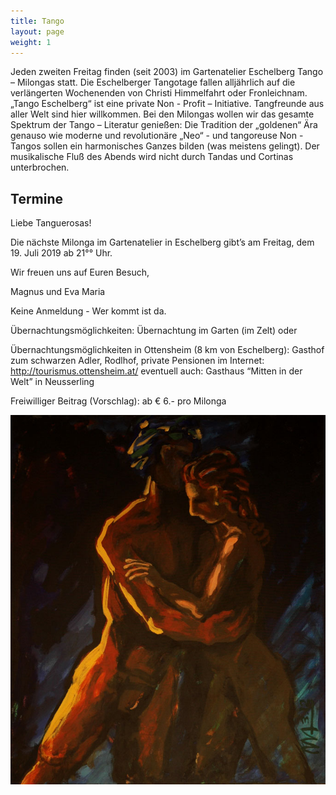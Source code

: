```yaml
---
title: Tango
layout: page
weight: 1
---
```


Jeden zweiten Freitag finden (seit 2003) im Gartenatelier Eschelberg Tango – Milongas statt. Die Eschelberger Tangotage fallen alljährlich auf die verlängerten Wochenenden von Christi Himmelfahrt oder Fronleichnam.  
„Tango Eschelberg“ ist eine private Non - Profit – Initiative. Tangfreunde aus aller Welt sind hier willkommen.
Bei den Milongas wollen wir das gesamte Spektrum der Tango – Literatur genießen: Die Tradition der „goldenen“ Ära genauso wie moderne und revolutionäre „Neo“ - und tangoreuse Non -Tangos sollen ein harmonisches Ganzes bilden (was meistens gelingt).
Der musikalische Fluß des Abends wird nicht durch Tandas und Cortinas unterbrochen.

## Termine

Liebe Tanguerosas!

Die nächste Milonga im Gartenatelier in Eschelberg gibt’s am Freitag, dem 19. Juli 2019 ab 21°° Uhr.

Wir freuen uns auf Euren Besuch,

Magnus und Eva Maria



Keine Anmeldung - Wer kommt ist da.

Übernachtungsmöglichkeiten:
Übernachtung im Garten (im Zelt) oder

Übernachtungsmöglichkeiten in 
Ottensheim (8 km von Eschelberg): Gasthof zum schwarzen Adler, Rodlhof, private Pensionen im Internet: http://tourismus.ottensheim.at/ eventuell auch: Gasthaus “Mitten in der Welt” in Neusserling

Freiwilliger Beitrag (Vorschlag): ab € 6.- pro Milonga 

![Titel](/files/tango/TB12_248.jpg)
